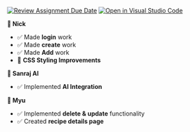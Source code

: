 [![Review Assignment Due Date](https://classroom.github.com/assets/deadline-readme-button-22041afd0340ce965d47ae6ef1cefeee28c7c493a6346c4f15d667ab976d596c.svg)](https://classroom.github.com/a/nU6LtIQR)
[![Open in Visual Studio Code](https://classroom.github.com/assets/open-in-vscode-2e0aaae1b6195c2367325f4f02e2d04e9abb55f0b24a779b69b11b9e10269abc.svg)](https://classroom.github.com/online_ide?assignment_repo_id=18111658&assignment_repo_type=AssignmentRepo)


 **👤 Nick**
- ✅ Made **login** work
- ✅ Made **create** work
- ✅ Made **Add** work
- 🎨 **CSS Styling Improvements**

 **🤖 Sanraj AI**
- ✅ Implemented **AI Integration**
  
 **👤 Myu**
- ✅ Implemented **delete & update** functionality
- ✅ Created **recipe details page**
